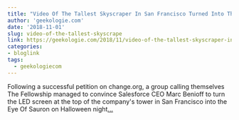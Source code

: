 ```yaml
---
title: "Video Of The Tallest Skyscraper In San Francisco Turned Into The Eye Of Sauron For Halloween Night"
author: 'geekologie.com'
date: '2018-11-01'
slug: video-of-the-tallest-skyscrape
link: https://geekologie.com/2018/11/video-of-the-tallest-skyscraper-in-san-f.php
categories:
- bloglink
tags:
  - geekologiecom
---
```


Following a successful petition on change.org, a group calling themselves The Fellowship managed to convince Salesforce CEO Marc Benioff to turn the LED screen at the top of the company's tower in San Francisco into the Eye Of Sauron on Halloween night[... <i class="fas fa-external-link-alt"></i>](https://geekologie.com/2018/11/video-of-the-tallest-skyscraper-in-san-f.php)

